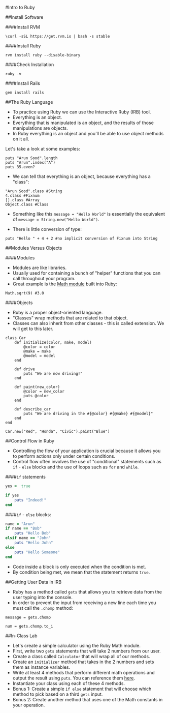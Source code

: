 #Intro to Ruby

##Install Software

####Install RVM

`\curl -sSL https://get.rvm.io | bash -s stable`

####Install Ruby

`rvm install ruby --disable-binary`

####Check Installation

`ruby -v`

####Install Rails

`gem install rails`

##The Ruby Language

- To practice using Ruby we can use the Interactive Ruby (IRB) tool.
- Everything is an object.
- Everything that is manipulated is an object, and the results of those manipulations are objects.
- In Ruby everything is an object and you'll be able to use object methods on it all.

Let's take a look at some examples:

```
puts "Arun Sood".length
puts "Arun".index("A")
puts 35.even?
```

- We can tell that everything is an object, because everything has a "class":

```
"Arun Sood".class #String
4.class #Fixnum
[].class #Array
Object.class #Class
```

- Something like this `message = "Hello World"` is essentially the equivalent of `message = String.new("Hello World")`.

- There is little conversion of type:

```
puts "Hello " + 4 + 2 #no implicit conversion of Fixnum into String
```

##Modules Versus Objects

####Modules
- Modules are like libraries.
- Usually used for containing a bunch of "helper" functions that you can call throughout your program.
- Great example is the [Math module](http://www.ruby-doc.org/core-2.1.4/Math.html) built into Ruby:

```
Math.sqrt(9) #3.0
```

####Objects
- Ruby is a proper object-oriented language.
- "Classes" wrap methods that are related to that object.
- Classes can also inherit from other classes - this is called extension. We will get to this later.

```
class Car
	def initialize(color, make, model)
		@color = color
		@make = make
		@model = model
	end
	
	def drive
		puts "We are now driving!"
	end
	
	def paint(new_color)
		@color = new_color
		puts @color
	end
	
	def describe_car
		puts "We are driving in the #{@color} #{@make} #{@model}"
	end
end

Car.new("Red", "Honda", "Civic").paint("Blue")
```

##Control Flow in Ruby
- Controlling the flow of your application is crucial because it allows you to perform actions only under certain conditions.
- Control flow often involves the use of "conditional" statements such as `if` - `else` blocks and the use of loops such as `for` and `while`.

####`if` statements

```ruby
yes =  true

if yes
	puts "Indeed!"
end
```

####`if` - `else` blocks:

```ruby
name = "Arun"
if name == "Bob"
	puts "Hello Bob"
elsif name == "John"
	puts "Hello John"
else
	puts "Hello Someone"
end
```

- Code inside a block is only executed when the condition is met.
- By condition being met, we mean that the statement returns `true`.

##Getting User Data in IRB
- Ruby has a method called `gets` that allows you to retrieve data from the user typing into the console.
- In order to prevent the input from receiving a new line each time you must call the `.chomp` method:

```
message = gets.chomp

num = gets.chomp.to_i
```

##In-Class Lab
- Let's create a simple calculator using the Ruby Math module.
- First, write two `gets` statements that will take 2 numbers from our user.
- Create a class called `Calculator` that will wrap all of our methods.
- Create an `initializer` method that takes in the 2 numbers and sets them as instance variables.
- Write at least 4 methods that perform different math operations and output the result using `puts`. You can reference them [here](http://www.ruby-doc.org/core-2.1.4/Math.html).
- Instantiate your class using each of these 4 methods.
- Bonus 1: Create a simple `if else` statement that will choose which method to pick based on a third `gets` input.
- Bonus 2: Create another method that uses one of the Math constants in your operation.